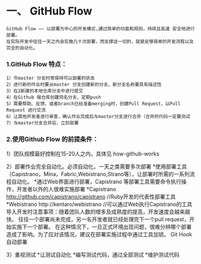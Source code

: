 # 一、 GitHub Flow
    GitHub Flow —— 以部署为中心的开发模式,通过简单的功能和规则，持续且高速 安全地进行部署。
    在实际开发中往往一天之内会实施几十次部署，而支撑这一切的，就是足够简单的开发流程以及完全的自动化。
### 1.GitHub Flow 特点：
    1）令master 分支时常保持可以部署的状态
    2）进行新的作业时要从master 分支创建新的分支，新分支名称要具有描述性
    3）在2新建的本地仓库分支中进行提交
    4）在Github 端仓库创建同名分支，定期push
    5）需要帮助、反馈，或者branch已经准备merging时，创建Pull Request，以Pull Request 进行交流
    6）让其他开发者进行审查，确认作业完成后与master分支进行合并（合并的代码一定要测试
    7）与master分支合并后，立刻部署
### 2.使用Github Flow 的前提条件：
1）团队规模最好控制在15-20人之内，具体见 how-github-works

2）部署作业完全自动化。必须自动化，一天之类需要多次部署
*使用部署工具（Capistrano，Mina，Fabric,Webistrano,Strano等），让部署时所需的一系列流程自动化。
*通过Web界面进行部署，Capistrano 等部署工具需要命令执行操作，开发者以外的人很难实施部署
    *Capistrano http://github.com/capistrano/capistrano //Ruby开发的代表性部署工具
    *Webistrano http://kentaro/webistrano //可以通过Web执行Capistrano的工具
导入开发时注意事项：随着团队人数的增多及成熟度的提高，开发速度会越来越快。
往往一个部署尚未完成，另一名开发者就已经处理完下一个pull request，开始实施下一个部署。
在这种情况下，一旦正式环境出现问题，很难分辨哪个部署造成了影响。为了应对该情况，建议在部署实施过程中通过工具加锁。
Git Hook 自动部署

3）重视测试
*让测试自动化
*编写测试代码，通过全部测试
*维护测试代码
